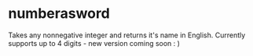 # numberasword
Takes any nonnegative integer and returns it's name in English. Currently supports up to 4 digits - new version coming soon : )
